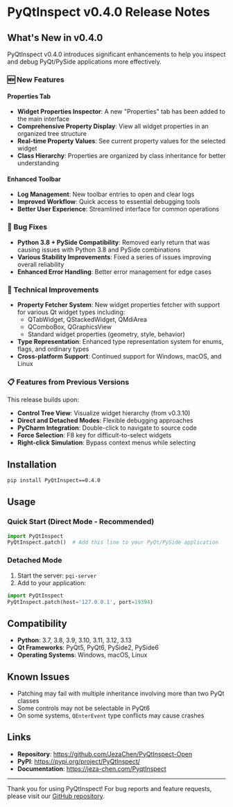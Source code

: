 # PyQtInspect v0.4.0 Release Notes

## What's New in v0.4.0

PyQtInspect v0.4.0 introduces significant enhancements to help you inspect and debug PyQt/PySide applications more effectively.

### 🆕 New Features

#### Properties Tab
- **Widget Properties Inspector**: A new "Properties" tab has been added to the main interface
- **Comprehensive Property Display**: View all widget properties in an organized tree structure
- **Real-time Property Values**: See current property values for the selected widget
- **Class Hierarchy**: Properties are organized by class inheritance for better understanding

#### Enhanced Toolbar
- **Log Management**: New toolbar entries to open and clear logs
- **Improved Workflow**: Quick access to essential debugging tools
- **Better User Experience**: Streamlined interface for common operations

### 🐛 Bug Fixes

- **Python 3.8 + PySide Compatibility**: Removed early return that was causing issues with Python 3.8 and PySide combinations
- **Various Stability Improvements**: Fixed a series of issues improving overall reliability
- **Enhanced Error Handling**: Better error management for edge cases

### 🔧 Technical Improvements

- **Property Fetcher System**: New widget properties fetcher with support for various Qt widget types including:
  - QTabWidget, QStackedWidget, QMdiArea
  - QComboBox, QGraphicsView
  - Standard widget properties (geometry, style, behavior)
- **Type Representation**: Enhanced type representation system for enums, flags, and ordinary types
- **Cross-platform Support**: Continued support for Windows, macOS, and Linux

### 📋 Features from Previous Versions

This release builds upon:
- **Control Tree View**: Visualize widget hierarchy (from v0.3.10)
- **Direct and Detached Modes**: Flexible debugging approaches
- **PyCharm Integration**: Double-click to navigate to source code
- **Force Selection**: F8 key for difficult-to-select widgets
- **Right-click Simulation**: Bypass context menus while selecting

## Installation

```bash
pip install PyQtInspect==0.4.0
```

## Usage

### Quick Start (Direct Mode - Recommended)
```python
import PyQtInspect
PyQtInspect.patch()  # Add this line to your PyQt/PySide application
```

### Detached Mode
1. Start the server: `pqi-server`
2. Add to your application:
```python
import PyQtInspect
PyQtInspect.patch(host='127.0.0.1', port=19394)
```

## Compatibility

- **Python**: 3.7, 3.8, 3.9, 3.10, 3.11, 3.12, 3.13
- **Qt Frameworks**: PyQt5, PyQt6, PySide2, PySide6
- **Operating Systems**: Windows, macOS, Linux

## Known Issues

- Patching may fail with multiple inheritance involving more than two PyQt classes
- Some controls may not be selectable in PyQt6
- On some systems, `QEnterEvent` type conflicts may cause crashes

## Links

- **Repository**: https://github.com/JezaChen/PyQtInspect-Open
- **PyPI**: https://pypi.org/project/PyQtInspect/
- **Documentation**: https://jeza-chen.com/PyqtInspect

---

Thank you for using PyQtInspect! For bug reports and feature requests, please visit our [GitHub repository](https://github.com/JezaChen/PyQtInspect-Open/issues).